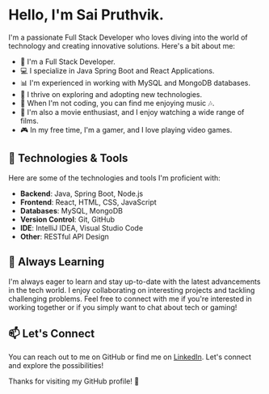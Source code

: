# Hello, I'm Sai Pruthvik.

I'm a passionate Full Stack Developer who loves diving into the world of technology and creating innovative solutions. Here's a bit about me:

- 💼 I'm a Full Stack Developer.
- 💻 I specialize in Java Spring Boot and React Applications.
- 📊 I'm experienced in working with MySQL and MongoDB databases.
- 🚀 I thrive on exploring and adopting new technologies.
- 🎵 When I'm not coding, you can find me enjoying music 🎶.
- 🎥 I'm also a movie enthusiast, and I enjoy watching a wide range of films.
- 🎮 In my free time, I'm a gamer, and I love playing video games.

## 🔧 Technologies & Tools

Here are some of the technologies and tools I'm proficient with:

- **Backend**: Java, Spring Boot, Node.js
- **Frontend**: React, HTML, CSS, JavaScript
- **Databases**: MySQL, MongoDB
- **Version Control**: Git, GitHub
- **IDE**: IntelliJ IDEA, Visual Studio Code
- **Other**: RESTful API Design

## 🌱 Always Learning

I'm always eager to learn and stay up-to-date with the latest advancements in the tech world. I enjoy collaborating on interesting projects and tackling challenging problems. Feel free to connect with me if you're interested in working together or if you simply want to chat about tech or gaming!

## 📫 Let's Connect

You can reach out to me on GitHub or find me on [LinkedIn](https://www.linkedin.com/in/sai-pruthvik-noule-722208221/). Let's connect and explore the possibilities!

Thanks for visiting my GitHub profile! 👋

